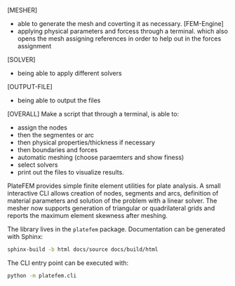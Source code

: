 [MESHER]
- able to generate the mesh and coverting it as necessary.
[FEM-Engine]
- applying physical parameters and forcess through a terminal. which also opens the mesh assigning references in order to help out in the forces assignment

[SOLVER]
- being able to apply different solvers 

[OUTPUT-FILE]
- being able to output the files

[OVERALL]
Make a script that through a terminal, is able to:
- assign the nodes
- then the segmentes or arc
- then physical properties/thickness if necessary
- then boundaries and forces
- automatic meshing (choose paraemters and show finess)
- select solvers
- print out the files to visualize results.



PlateFEM provides simple finite element utilities for plate analysis. A small interactive CLI allows creation of nodes, segments and arcs, definition of material parameters and solution of the problem with a linear solver.
The mesher now supports generation of triangular or quadrilateral grids and reports the maximum element skewness after meshing.

The library lives in the `platefem` package. Documentation can be generated with Sphinx:

```bash
sphinx-build -b html docs/source docs/build/html
```

The CLI entry point can be executed with:

```bash
python -m platefem.cli
```